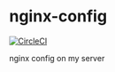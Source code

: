 # nginx-config

[![CircleCI](https://circleci.com/gh/cw1997/nginx-config.svg?style=shield)](https://circleci.com/gh/cw1997/nginx-config)

nginx config on my server
